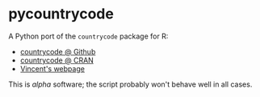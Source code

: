 # pycountrycode

A Python port of the ``countrycode`` package for R: 

+ [countrycode @ Github](http://github.com/vincentarelbundock/countrycode)
+ [countrycode @ CRAN](http://cran.r-project.org/web/packages/countrycode/index.html)
+ [Vincent's webpage](http://umich.edu/~varel)

This is *alpha* software; the script probably won't behave well in all cases. 

